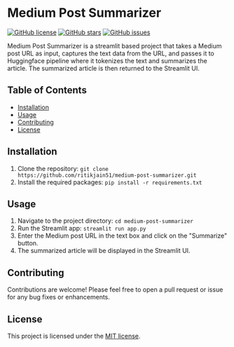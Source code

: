 # Medium Post Summarizer

[![GitHub license](https://img.shields.io/github/license/ritikjain51/medium-post-summarizer)](https://github.com/ritikjain51/medium-post-summarizer/blob/master/LICENSE)
[![GitHub stars](https://img.shields.io/github/stars/ritikjain51/medium-post-summarizer)](https://github.com/ritikjain51/medium-post-summarizer/stargazers)
[![GitHub issues](https://img.shields.io/github/issues/ritikjain51/medium-post-summarizer)](https://github.com/ritikjain51/medium-post-summarizer/issues)

Medium Post Summarizer is a streamlit based project that takes a Medium post URL as input, captures the text data from the URL, and passes it to Huggingface pipeline where it tokenizes the text and summarizes the article. The summarized article is then returned to the Streamlit UI.

## Table of Contents

- [Installation](#installation)
- [Usage](#usage)
- [Contributing](#contributing)
- [License](#license)

## Installation

1. Clone the repository: `git clone https://github.com/ritikjain51/medium-post-summarizer.git`
2. Install the required packages: `pip install -r requirements.txt`

## Usage

1. Navigate to the project directory: `cd medium-post-summarizer`
2. Run the Streamlit app: `streamlit run app.py`
3. Enter the Medium post URL in the text box and click on the "Summarize" button.
4. The summarized article will be displayed in the Streamlit UI.

## Contributing

Contributions are welcome! Please feel free to open a pull request or issue for any bug fixes or enhancements.

## License

This project is licensed under the [MIT license](https://github.com/ritikjain51/medium-post-summarizer/blob/master/LICENSE).
